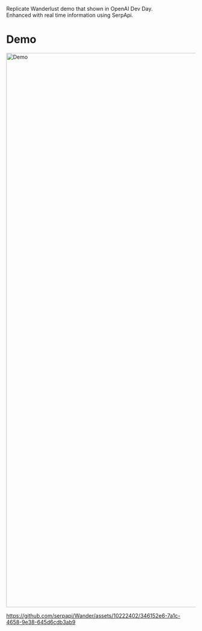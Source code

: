 Replicate Wanderlust demo that shown in OpenAI Dev Day. <br/>
Enhanced with real time information using SerpApi.

# Demo

<img width="1470" alt="Demo" src="https://github.com/serpapi/Wander/assets/10222402/7ec1e4db-cd49-4232-ab04-e86eb1677c28">

https://github.com/serpapi/Wander/assets/10222402/346152e6-7a1c-4658-9e38-645d6cdb3ab9

